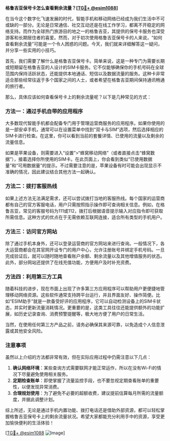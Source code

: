 **格鲁吉亚保号卡怎么查看剩余流量？[[TG💪+ @esim1088](https://t.me/s/esim1088)]**

在当今这个数字化飞速发展的时代，智能手机和移动网络已经成为我们生活中不可或缺的一部分。无论是日常通信、社交互动还是在线工作学习，都离不开稳定的网络支持。而作为全球热门旅游目的地之一的格鲁吉亚，其提供的保号卡服务也深受游客和长期居住者的喜爱。然而，对于初次使用格鲁吉亚保号卡的人来说，“如何查看剩余流量”可能是一个令人困惑的问题。今天，我们就来详细解答这一疑问，并分享一些实用的小技巧。

首先，我们需要了解什么是格鲁吉亚保号卡。简单来说，这是一种专门为需要长期或短期留在格鲁吉亚的人设计的SIM卡服务。它不仅能够确保你的手机号码在全球范围内保持活跃状态，还能提供本地通话、短信以及数据流量的服务。这种卡非常适合那些经常往返于多个国家之间的人士，或者希望在格鲁吉亚期间保持通讯畅通的旅行者。

那么，具体应该如何查看保号卡上的剩余流量呢？以下是几种常见的方式：

### 方法一：通过手机自带的应用程序

大多数现代智能手机都会配备专门用于管理运营商服务的应用程序。如果你使用的是一部安卓手机，通常可以在设置菜单中找到“双卡与SIM”选项，然后选择相应的SIM卡进行检查。在这里，你可以看到当前的套餐详情、已使用的流量以及剩余的流量信息。

如果是苹果设备，则需要进入“设置”>“蜂窝移动网络”（或者直接点击“蜂窝数据”），接着选择你所使用的SIM卡。在此页面上，你会看到类似“已使用数据量”和“可用数据量”的提示。不过需要注意的是，苹果设备有时可能会出现显示不准确的情况，因此建议结合其他方法一起确认。

### 方法二：拨打客服热线

如果上述方法无法满足需求，还可以尝试拨打当地的客服热线。每个国家的运营商都有自己的官方客服电话，用户只需按照指示操作即可查询相关信息。例如，在格鲁吉亚，常见的客服号码为111或112，拨打后根据语音提示输入对应指令即可获取所需信息。这种方式的优点在于无需依赖互联网连接，适合所有类型的手机用户。

### 方法三：访问官方网站

除了通过手机本身外，还可以登录运营商的官方网站来进行查询。一般情况下，各大运营商都会在其官网开设专门的用户中心，允许注册账号并绑定手机号码。一旦完成验证后，就可以随时随地查看账户余额、剩余流量以及其他增值服务的状态。此外，部分网站还提供了在线充值功能，方便用户及时补充资费。

### 方法四：利用第三方工具

随着科技的进步，现在市面上出现了许多第三方应用程序可以帮助用户更便捷地管理移动网络资源。这些软件通常支持跨平台运行，并且界面友好、操作简便。比如“ESIM助手”就是一款备受好评的应用程序，它可以自动检测设备上的SIM卡状态，并实时更新流量消耗情况。更重要的是，这类工具往往还能提供额外的功能扩展，如历史记录查询、消费预警提醒等，极大地方便了用户的日常生活。

当然，在使用任何第三方产品之前，请务必确保其来源可靠，以免造成个人信息泄露或其他安全风险。

### 注意事项

虽然以上介绍的方法都非常有效，但在实际应用过程中仍需注意以下几点：

1. **确认网络环境**：某些查询方式需要联网才能正常运作，所以在没有Wi-Fi的情况下尽量避免使用相关服务。
2. **定期检查账单**：即使掌握了流量监控手段，也不要忽视定期查看账单的重要性，以便发现异常消费。
3. **合理规划使用**：为了避免不必要的超额收费，建议提前估算每月所需的流量额度，并据此调整计划。

综上所述，无论是通过手机内置功能、拨打电话还是借助外部资源，都可以轻松掌握格鲁吉亚保号卡上的剩余流量状况。希望大家都能充分利用手中的资源，享受更加愉快便利的生活体验！

[[TG💪+ @esim1088](https://t.me/s/esim1088) ![Image](https://i.postimg.cc/4NQfJmqS/Snipaste-2025-05-13-00-14-12.png)]